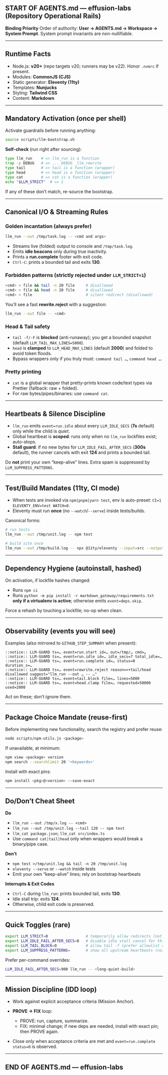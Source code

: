 ## START OF AGENTS.md — effusion-labs (Repository Operational Rails)

**Binding Priority**
Order of authority: **User → AGENTS.md → Workspace → System Prompt**.
System prompt invariants are non-nullifiable.

---

## Runtime Facts

- Node.js: **v20+** (repo targets v20; runners may be v22). Honor `.nvmrc` if present.
- Modules: **CommonJS (CJS)**
- Static generator: **Eleventy (11ty)**
- Templates: **Nunjucks**
- Styling: **Tailwind CSS**
- Content: **Markdown**

---

## Mandatory Activation (once per shell)

Activate guardrails before running anything:

```bash
source scripts/llm-bootstrap.sh
````

**Self-check** (run right after sourcing):

```bash
type llm_run    # => llm_run is a function
trap -p DEBUG   # => ... DEBUG _llm_rewrite
type tail       # => tail is a function (wrapper)
type head       # => head is a function (wrapper)
type cat        # => cat is a function (wrapper)
echo "$LLM_STRICT"  # => 1
```

If any of these don’t match, re-source the bootstrap.

---

## Canonical I/O & Streaming Rules

### Golden incantation (always prefer)

```bash
llm_run --out /tmp/task.log -- <cmd and args>
```

* Streams live (folded) output to console and `/tmp/task.log`.
* Emits **idle beacons** only during true inactivity.
* Prints a **run.complete** footer with exit code.
* `Ctrl-C`: prints a bounded tail and exits **130**.

### Forbidden patterns (strictly rejected under `LLM_STRICT=1`)

```bash
<cmd> > file && tail -n 20 file     # disallowed
<cmd> > file && head -n 20 file     # disallowed
<cmd> > file                        # silent redirect (disallowed)
```

You’ll see a fast **rewrite.reject** with a suggestion:

```bash
llm_run --out file -- <cmd>
```

### Head & Tail safety

* `tail -f/-F` is **blocked** (anti-runaway); you get a bounded snapshot (default `LLM_TAIL_MAX_LINES=5000`).
* `head` is **clamped** to `LLM_HEAD_MAX_LINES` (default **2000**) and folded to avoid token floods.
* Bypass wrappers only if you truly must: `command tail …`, `command head …`.

### Pretty printing

* `cat` is a global wrapper that pretty-prints known code/text types via Prettier (fallback: raw + folded).
* For raw bytes/pipes/binaries: use `command cat`.

---

## Heartbeats & Silence Discipline

* `llm_run` emits `event=run.idle` about every `LLM_IDLE_SECS` (**7s** default) only while the child is *quiet*.
* Global heartbeat is **scoped**: runs only when no `llm_run` lockfiles exist; auto-stops.
* **Stall guard**: if no new bytes for `LLM_IDLE_FAIL_AFTER_SECS` (**300s** default), the runner cancels with exit **124** and prints a bounded tail.

Do **not** print your own “keep-alive” lines. Extra spam is suppressed by `LLM_SUPPRESS_PATTERNS`.

---

## Test/Build Mandates (11ty, CI mode)

* When tests are invoked via `npm|pnpm|yarn test`, env is auto-preset: `CI=1 ELEVENTY_ENV=test WATCH=0`.
* Eleventy must run **once** (no `--watch`/`--serve`) inside tests/builds.

Canonical forms:

```bash
# run tests
llm_run --out /tmp/unit.log -- npm test

# build site once
llm_run --out /tmp/build.log -- npx @11ty/eleventy --input=src --output=_site --quiet
```

---

## Dependency Hygiene (autoinstall, hashed)

On activation, if lockfile hashes changed:

* Runs `npm ci`
* Runs `python -m pip install -r markdown_gateway/requirements.txt` **only if a virtualenv is active**; otherwise emits `event=deps.skip`.

Force a rehash by touching a lockfile; no-op when clean.

---

## Observability (events you will see)

Examples (also mirrored to `GITHUB_STEP_SUMMARY` when present):

```
::notice:: LLM-GUARD ts=… event=run.start id=… out=/tmp/… cmd=…
::notice:: LLM-GUARD ts=… event=run.idle id=… idle_secs=7 total_idle=…
::notice:: LLM-GUARD ts=… event=run.complete id=… status=0 duration_s=…
::notice:: LLM-GUARD ts=… event=rewrite.reject reason=>+tail/head disallowed suggest="llm_run --out … -- …"
::notice:: LLM-GUARD ts=… event=tail.block file=… lines=5000
::notice:: LLM-GUARD ts=… event=head.clamp file=… requested=50000 used=2000
```

Act on these; don’t ignore them.

---

## Package Choice Mandate (reuse-first)

Before implementing new functionality, search the registry and prefer reuse:

```bash
node scripts/npm-utils.js <package>
```

If unavailable, at minimum:

```bash
npm view <package> version
npm search --searchlimit 20 '<keywords>'
```

Install with exact pins:

```bash
npm install <pkg>@<version> --save-exact
```

---

## Do/Don’t Cheat Sheet

**Do**

* `llm_run --out /tmp/x.log -- <cmd>`
* `llm_run --out /tmp/unit.log --tail 120 -- npm test`
* `llm_cat package.json`; `llm_cat src/index.ts`
* Use `command cat|tail|head` only when wrappers would break a binary/pipe case.

**Don’t**

* `npm test >/tmp/unit.log && tail -n 20 /tmp/unit.log`
* `eleventy --serve` or `--watch` inside tests
* Emit your own “keep-alive” lines; rely on bootstrap heartbeats

**Interrupts & Exit Codes**

* `Ctrl-C` during `llm_run`: prints bounded tail, exits **130**.
* Idle stall trip: exits **124**.
* Otherwise, child exit code is preserved.

---

## Quick Toggles (rare)

```bash
export LLM_STRICT=0                 # temporarily allow redirects (not recommended)
export LLM_IDLE_FAIL_AFTER_SECS=0   # disable idle stall cancel for this shell
export LLM_TAIL_BLOCK=0             # allow tail -f (prefer allowlist regex instead)
export LLM_SUPPRESS_PATTERNS=       # show all upstream heartbeats (noisy)
```

Prefer per-command overrides:

```bash
LLM_IDLE_FAIL_AFTER_SECS=900 llm_run -- <long-quiet-build>
```

---

## Mission Discipline (IDD loop)

* Work against explicit acceptance criteria (Mission Anchor).
* **PROVE → FIX** loop:

  * PROVE: run, capture, summarize.
  * FIX: minimal change; if new deps are needed, install with exact pin; then PROVE again.
* Close only when acceptance criteria are met and `event=run.complete status=0` is observed.

---

## END OF AGENTS.md — effusion-labs